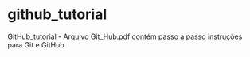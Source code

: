 # github_tutorial
GitHub_tutorial - Arquivo Git_Hub.pdf contém passo a passo instruções para Git e GitHub
